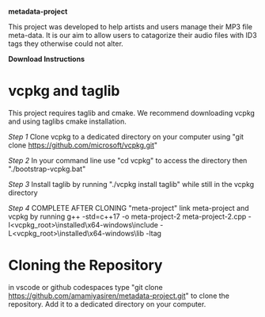**metadata-project**

This project was developed to help artists and users manage their MP3 file meta-data. 
It is our aim to allow users to catagorize their audio files with ID3 tags they
otherwise could not alter. 


**Download Instructions**

# vcpkg and taglib

This project requires taglib and cmake. We recommend downloading vcpkg and using taglibs cmake installation.

*Step 1*
Clone vcpkg to a dedicated directory on your computer using 
"git clone https://github.com/microsoft/vcpkg.git"

*Step 2*
In your command line
use "cd vcpkg" to access the directory
then "./bootstrap-vcpkg.bat"

*Step 3*
Install taglib by running
"./vcpkg install taglib" while still in the vcpkg directory

*Step 4*
COMPLETE AFTER CLONING "meta-project"
link meta-project and vcpkg by running
g++ -std=c++17 -o meta-project-2 meta-project-2.cpp -I<vcpkg_root>\installed\x64-windows\include -L<vcpkg_root>\installed\x64-windows\lib -ltag


# Cloning the Repository

in vscode or github codespaces type
"git clone https://github.com/amamiyasiren/metadata-project.git"
to clone the repository. Add it to a dedicated directory on your computer.

